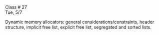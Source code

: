 <div class="lecture1">

<div class="column_date">
<p markdown="block">

Class # 27 <br>
Tue, 5/7

</p>
</div>

<div class="column_materials">
<p markdown="block">



Dynamic memory allocators: general considerations/constraints,
header structure, implicit free list, explicit free list, segregated and sorted lists.  



</p>
</div>

<div class="column_assign">
<p markdown="block">



</p>
</div>

</div>
